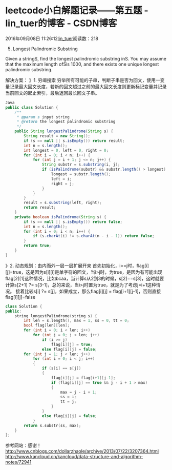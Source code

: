 
# leetcode小白解题记录——第五题 - lin_tuer的博客 - CSDN博客


2016年09月08日 11:26:12[lin_tuer](https://me.csdn.net/lin_tuer)阅读数：218


5. Longest Palindromic Substring

Given
 a stringS,
 find the longest palindromic substring inS.
 You may assume that the maximum length ofSis
 1000, and there exists one unique longest palindromic substring.

解决方案：
》1.
 穷竭搜索
穷举所有可能的子串，判断子串是否为回文，使用一变量记录最大回文长度，若新的回文超过之前的最大回文长度则更新标记变量并记录当前回文的起止索引，最后返回最长回文子串。

```java
Java
public class Solution {
    /**
     * @param s input string
     * @return the longest palindromic substring
     */
    public String longestPalindrome(String s) {
        String result = new String();
        if (s == null || s.isEmpty()) return result;
        int n = s.length();
        int longest = 0, left = 0, right = 0;
        for (int i = 0; i < n; i++) {
            for (int j = i + 1; j <= n; j++) {
                String substr = s.substring(i, j);
                if (isPalindrome(substr) && substr.length() > longest) {
                    longest = substr.length();
                    left = i;
                    right = j;
                }
            }
        }
        result = s.substring(left, right);
        return result;
    }
    private boolean isPalindrome(String s) {
        if (s == null || s.isEmpty()) return false;
        int n = s.length();
        for (int i = 0; i < n; i++) {
            if (s.charAt(i) != s.charAt(n - i - 1)) return false;
        }
        return true;
    }
}
```

》2.
 动态规划：由内而外一层一层扩展开来
首先初始化，i>=j时，flag[i][j]=true，这是因为s[i][i]是单字符的回文，当i>j时，为true，是因为有可能出现flag[2][1]这种情况，比如bcaa，当计算s从2到3的时候，s[2]==s[3]，这时就要计算s[2+1] ?= s[3-1]，总的来说，当i>j时置为true，就是为了考虑j=i+1这种情况。
接着比较s[i] ?= s[j]，如果成立，那么flag[i][j] = flag[i+1][j-1]，否则直接flag[i][j]=false

```cpp
class Solution {
public:
    string longestPalindrome(string s) {
        int len = s.length(), max = 1, ss = 0, tt = 0;
        bool flag[len][len];
        for (int i = 0; i < len; i++)
            for (int j = 0; j < len; j++)
                if (i >= j)
                    flag[i][j] = true;
                else flag[i][j] = false;
        for (int j = 1; j < len; j++)
            for (int i = 0; i < j; i++)
            {
                if (s[i] == s[j])
                {
                    flag[i][j] = flag[i+1][j-1];
                    if (flag[i][j] == true && j - i + 1 > max)
                    {
                        max = j - i + 1;
                        ss = i;
                        tt = j;
                    }
                }
                else flag[i][j] = false;
            }
        return s.substr(ss, max);
    }
};
```

参考网站：感谢！http://www.cnblogs.com/dollarzhaole/archive/2013/07/22/3207364.html
http://www.kancloud.cn/kancloud/data-structure-and-algorithm-notes/72941



